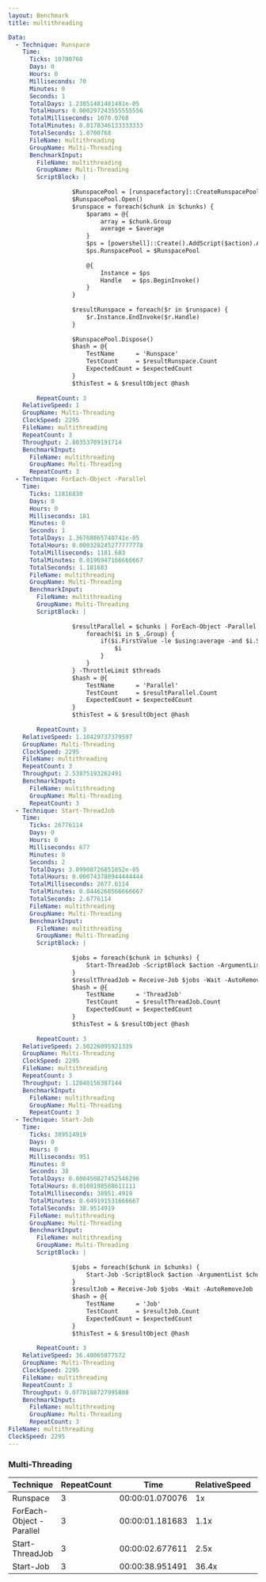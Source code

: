 ```yaml
---
layout: Benchmark
title: multithreading

Data: 
  - Technique: Runspace
    Time: 
      Ticks: 10700768
      Days: 0
      Hours: 0
      Milliseconds: 70
      Minutes: 0
      Seconds: 1
      TotalDays: 1.23851481481481e-05
      TotalHours: 0.000297243555555556
      TotalMilliseconds: 1070.0768
      TotalMinutes: 0.0178346133333333
      TotalSeconds: 1.0700768
      FileName: multithreading
      GroupName: Multi-Threading
      BenchmarkInput: 
        FileName: multithreading
        GroupName: Multi-Threading
        ScriptBlock: |
          
                  $RunspacePool = [runspacefactory]::CreateRunspacePool(1, $threads)
                  $RunspacePool.Open()
                  $runspace = foreach($chunk in $chunks) {
                      $params = @{
                          array = $chunk.Group
                          average = $average
                      }
                      $ps = [powershell]::Create().AddScript($action).AddParameters($params)
                      $ps.RunspacePool = $RunspacePool
          
                      @{
                          Instance = $ps
                          Handle   = $ps.BeginInvoke()
                      }
                  }
          
                  $resultRunspace = foreach($r in $runspace) {
                      $r.Instance.EndInvoke($r.Handle)
                  }
          
                  $RunspacePool.Dispose()
                  $hash = @{
                      TestName      = 'Runspace'
                      TestCount     = $resultRunspace.Count
                      ExpectedCount = $expectedCount
                  }
                  $thisTest = & $resultObject @hash        
              
        RepeatCount: 3
    RelativeSpeed: 1
    GroupName: Multi-Threading
    ClockSpeed: 2295
    FileName: multithreading
    RepeatCount: 3
    Throughput: 2.80353709191714
    BenchmarkInput: 
      FileName: multithreading
      GroupName: Multi-Threading
      RepeatCount: 3
  - Technique: ForEach-Object -Parallel
    Time: 
      Ticks: 11816830
      Days: 0
      Hours: 0
      Milliseconds: 181
      Minutes: 0
      Seconds: 1
      TotalDays: 1.36768865740741e-05
      TotalHours: 0.000328245277777778
      TotalMilliseconds: 1181.683
      TotalMinutes: 0.0196947166666667
      TotalSeconds: 1.181683
      FileName: multithreading
      GroupName: Multi-Threading
      BenchmarkInput: 
        FileName: multithreading
        GroupName: Multi-Threading
        ScriptBlock: |
          
                  $resultParallel = $chunks | ForEach-Object -Parallel {
                      foreach($i in $_.Group) {
                          if($i.FirstValue -le $using:average -and $i.SecondValue % 2) {
                              $i
                          }
                      }
                  } -ThrottleLimit $threads
                  $hash = @{
                      TestName      = 'Parallel'
                      TestCount     = $resultParallel.Count
                      ExpectedCount = $expectedCount
                  }
                  $thisTest = & $resultObject @hash        
              
        RepeatCount: 3
    RelativeSpeed: 1.10429737379597
    GroupName: Multi-Threading
    ClockSpeed: 2295
    FileName: multithreading
    RepeatCount: 3
    Throughput: 2.53875193262491
    BenchmarkInput: 
      FileName: multithreading
      GroupName: Multi-Threading
      RepeatCount: 3
  - Technique: Start-ThreadJob
    Time: 
      Ticks: 26776114
      Days: 0
      Hours: 0
      Milliseconds: 677
      Minutes: 0
      Seconds: 2
      TotalDays: 3.09908726851852e-05
      TotalHours: 0.000743780944444444
      TotalMilliseconds: 2677.6114
      TotalMinutes: 0.0446268566666667
      TotalSeconds: 2.6776114
      FileName: multithreading
      GroupName: Multi-Threading
      BenchmarkInput: 
        FileName: multithreading
        GroupName: Multi-Threading
        ScriptBlock: |
          
                  $jobs = foreach($chunk in $chunks) {
                      Start-ThreadJob -ScriptBlock $action -ArgumentList $chunk.Group, $average -ThrottleLimit $threads
                  }
                  $resultThreadJob = Receive-Job $jobs -Wait -AutoRemoveJob
                  $hash = @{
                      TestName      = 'ThreadJob'
                      TestCount     = $resultThreadJob.Count
                      ExpectedCount = $expectedCount
                  }
                  $thisTest = & $resultObject @hash        
              
        RepeatCount: 3
    RelativeSpeed: 2.50226095921339
    GroupName: Multi-Threading
    ClockSpeed: 2295
    FileName: multithreading
    RepeatCount: 3
    Throughput: 1.12040156387144
    BenchmarkInput: 
      FileName: multithreading
      GroupName: Multi-Threading
      RepeatCount: 3
  - Technique: Start-Job
    Time: 
      Ticks: 389514919
      Days: 0
      Hours: 0
      Milliseconds: 951
      Minutes: 0
      Seconds: 38
      TotalDays: 0.000450827452546296
      TotalHours: 0.0108198588611111
      TotalMilliseconds: 38951.4919
      TotalMinutes: 0.649191531666667
      TotalSeconds: 38.9514919
      FileName: multithreading
      GroupName: Multi-Threading
      BenchmarkInput: 
        FileName: multithreading
        GroupName: Multi-Threading
        ScriptBlock: |
          
                  $jobs = foreach($chunk in $chunks) {
                      Start-Job -ScriptBlock $action -ArgumentList $chunk.Group, $average
                  }
                  $resultJob = Receive-Job $jobs -Wait -AutoRemoveJob
                  $hash = @{
                      TestName      = 'Job'
                      TestCount     = $resultJob.Count
                      ExpectedCount = $expectedCount
                  }
                  $thisTest = & $resultObject @hash        
              
        RepeatCount: 3
    RelativeSpeed: 36.40065077572
    GroupName: Multi-Threading
    ClockSpeed: 2295
    FileName: multithreading
    RepeatCount: 3
    Throughput: 0.0770188727995808
    BenchmarkInput: 
      FileName: multithreading
      GroupName: Multi-Threading
      RepeatCount: 3
FileName: multithreading
ClockSpeed: 2295
---
```



### Multi-Threading


|Technique               |RepeatCount|Time           |RelativeSpeed|Throughput|
|------------------------|-----------|---------------|-------------|----------|
|Runspace                |3          |00:00:01.070076|1x           |2.8/s     |
|ForEach-Object -Parallel|3          |00:00:01.181683|1.1x         |2.54/s    |
|Start-ThreadJob         |3          |00:00:02.677611|2.5x         |1.12/s    |
|Start-Job               |3          |00:00:38.951491|36.4x        |0.08/s    |
